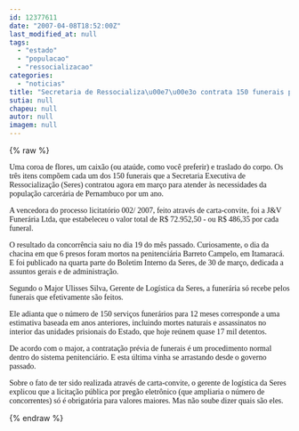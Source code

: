 ```yaml
---
id: 12377611
date: "2007-04-08T18:52:00Z"
last_modified_at: null
tags:
  - "estado"
  - "populacao"
  - "ressocializacao"
categories:
  - "noticias"
title: "Secretaria de Ressocializa\u00e7\u00e3o contrata 150 funerais para popula\u00e7\u00e3o carcer\u00e1ria do Estado"
sutia: null
chapeu: null
autor: null
imagem: null
---
```

{% raw %}
<p><P><FONT face=Verdana>Uma coroa de flores, um caixão (ou ataúde, </FONT><FONT face=Verdana>como você preferir) e traslado do corpo. Os </FONT><FONT face=Verdana>três itens compõem cada um dos 150 funerais </FONT><FONT face=Verdana>que a Secretaria Executiva de Ressocialização </FONT><FONT face=Verdana>(Seres) contratou agora em março para atender </FONT><FONT face=Verdana>às necessidades da população carcerária de </FONT><FONT face=Verdana>Pernambuco por um ano.</FONT></P></p>
<p><P><FONT face=Verdana>A vencedora do processo licitatório 002/ </FONT><FONT face=Verdana>2007, feito através de carta-convite, foi a J&amp;V Funerária Ltda, que estabeleceu o valor </FONT><FONT face=Verdana>total de R$ 72.952,50 - ou R$ 486,35 por cada </FONT><FONT face=Verdana>funeral.&nbsp; </FONT></P></p>
<p><P><FONT face=Verdana>O resultado da concorrência saiu no dia 19 do </FONT><FONT face=Verdana>mês passado. Curiosamente, o dia da chacina </FONT><FONT face=Verdana>em que 6 presos foram mortos na penitenciária </FONT><FONT face=Verdana>Barreto Campelo, em Itamaracá. </FONT><FONT face=Verdana>E foi publicado na quarta parte do Boletim </FONT><FONT face=Verdana>Interno da Seres, de 30 de março, dedicada a </FONT><FONT face=Verdana>assuntos gerais e de administração.</FONT></P></p>
<p><P><FONT face=Verdana>Segundo o Major Ulisses Silva, Gerente de </FONT><FONT face=Verdana>Logística da Seres, a funerária só recebe </FONT><FONT face=Verdana>pelos funerais que efetivamente são feitos.</FONT></P></p>
<p><P><FONT face=Verdana>Ele adianta que o número de 150 serviços funerários para </FONT><FONT face=Verdana>12 meses corresponde a uma estimativa baseada </FONT><FONT face=Verdana>em anos anteriores, incluindo mortes naturais </FONT><FONT face=Verdana>e assassinatos no interior das unidades prisionais do E</FONT><FONT face=Verdana>stado, que hoje reúnem quase 17 mil detentos.</FONT></P></p>
<p><P><FONT face=Verdana>De acordo com o major, a contratação prévia </FONT><FONT face=Verdana>de funerais é um procedimento normal dentro </FONT><FONT face=Verdana>do sistema penitenciário. E esta última vinha </FONT><FONT face=Verdana>se arrastando desde o governo passado.</FONT></P></p>
<p><P><FONT face=Verdana>Sobre o fato de ter sido realizada através de </FONT><FONT face=Verdana>carta-convite, o gerente de logística da </FONT><FONT face=Verdana>Seres explicou que a licitação pública por </FONT><FONT face=Verdana>pregão eletrônico (que ampliaria o número de concorrentes) só é obrigatória para </FONT><FONT face=Verdana>valores maiores. Mas não soube dizer quais </FONT><FONT face=Verdana>são eles.</FONT></P> </p>
{% endraw %}